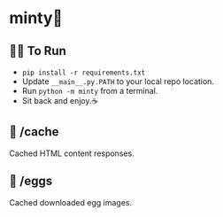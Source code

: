# minty🍃

## 🏃‍♂️ To Run
- `pip install -r requirements.txt`
- Update `__main__.py.PATH` to your local repo location.
- Run `python -m minty` from a terminal.
- Sit back and enjoy.☕

## 📂 /cache
Cached HTML content responses.

## 🥚 /eggs
Cached downloaded egg images.
